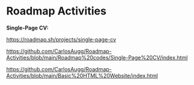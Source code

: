 # Roadmap Activities

**Single-Page CV:**

https://roadmap.sh/projects/single-page-cv

https://github.com/CarlosAugg/Roadmap-Activities/blob/main/Roadmap%20codes/Single-Page%20CV/index.html

https://github.com/CarlosAugg/Roadmap-Activities/blob/main/Basic%20HTML%20Website/index.html
